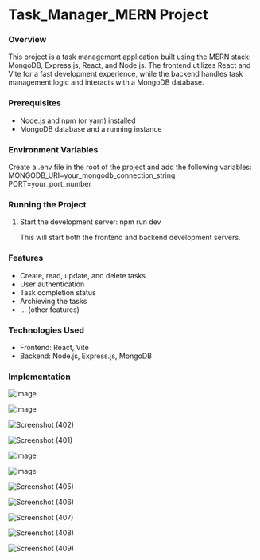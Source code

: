 # Task_Manager_MERN Project

### Overview

This project is a task management application built using the MERN stack: MongoDB, Express.js, React, and Node.js. The frontend utilizes React and Vite for a fast development experience, while the backend handles task management logic and interacts with a MongoDB database.

### Prerequisites

* Node.js and npm (or yarn) installed
* MongoDB database and a running instance

### Environment Variables
Create a .env file in the root of the project and add the following variables:
MONGODB_URI=your_mongodb_connection_string
PORT=your_port_number

### Running the Project

1. Start the development server:
      npm run dev
   
   This will start both the frontend and backend development servers.

### Features
* Create, read, update, and delete tasks
* User authentication
* Task completion status
* Archieving the tasks
* ... (other features)

### Technologies Used

* Frontend: React, Vite
* Backend: Node.js, Express.js, MongoDB

### Implementation

![image](https://github.com/user-attachments/assets/687ea333-f27d-4f36-a77b-7c278d93f714)

![image](https://github.com/user-attachments/assets/20b1fb4e-22d8-4a3f-9a47-627cff1cff00)

![Screenshot (402)](https://github.com/user-attachments/assets/1b43a2c3-5189-4c27-8819-144c7d9ebab9)

![Screenshot (401)](https://github.com/user-attachments/assets/06a63dc7-e68d-4f2a-8858-5ab40faf7de9)


![image](https://github.com/user-attachments/assets/2761563c-8e6c-4ede-8a06-95695b58ff8c)

![image](https://github.com/user-attachments/assets/10ecf009-1620-45d7-a1e7-328d1fd22a86)

![Screenshot (405)](https://github.com/user-attachments/assets/117e8f26-e67c-4f73-8281-fd9691aa81b2)

![Screenshot (406)](https://github.com/user-attachments/assets/1ab04e51-37ab-45a1-a734-a7ac82dc4cdf)

![Screenshot (407)](https://github.com/user-attachments/assets/89e15a70-7d55-4e18-a44c-bb286c31b04d)

![Screenshot (408)](https://github.com/user-attachments/assets/8317f593-0ee1-4868-bcdc-e6ca47bb3b29)

![Screenshot (409)](https://github.com/user-attachments/assets/61842784-44d7-45d3-b1e6-8299e8259e26)
